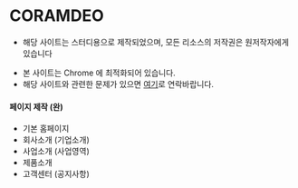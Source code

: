 # CORAMDEO

- 해당 사이트는 스터디용으로 제작되었으며, 모든 리소스의 저작권은 원저작자에게 있습니다
* 본 사이트는 Chrome 에 최적화되어 있습니다.
* 해당 사이트와 관련한 문제가 있으면
<a href="mailto:tdj04280@naver.com" target="_blank">여기</a>로 연락바랍니다.


#### 페이지 제작 (완)

- 기본 홈페이지
- 회사소개 (기업소개)
- 사업소개 (사업영역)
- 제품소개 
- 고객센터 (공지사항)